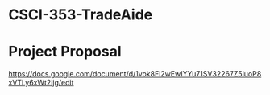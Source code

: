 # CSCI-353-TradeAide
# Project Proposal 
https://docs.google.com/document/d/1vok8Fi2wEwIYYu71SV32267Z5luoP8xVTLy6xWt2ijg/edit
